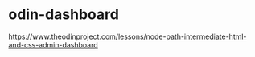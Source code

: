 # odin-dashboard
https://www.theodinproject.com/lessons/node-path-intermediate-html-and-css-admin-dashboard
